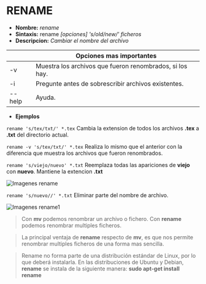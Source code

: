 # RENAME
* **Nombre:** _rename_
* **Sintaxis:**  rename  _[opciones] 's/old/new/' ficheros_
* **Descripcion:** _Cambiar el nombre del archivo_

||Opciones mas importantes| 
| --------- | --------- |
| -v|Muestra los archivos que fueron renombrados, si los hay.| 
| -i|Pregunte antes de sobrescribir archivos existentes.|
| --help|Ayuda.|

* **Ejemplos**

```rename 's/tex/txt/' *.tex``` Cambia la extension de todos los archivos **.tex** a **.txt** del directorio actual.

```rename -v 's/tex/txt/' *.tex``` Realiza lo mismo que el anterior con la diferencia que muestra los archivos que fueron renombrados.

```rename 's/viejo/nuevo' *.txt```  Reemplaza todas las apariciones de **viejo** con **nuevo**. Mantiene la extencion **.txt**

![Imagenes rename](https://github.com/mativironi/GNU-Linux/blob/master/Imagenes/rename.PNG?raw=true)

```rename 's/nuevo//' *.txt``` Eliminar parte del nombre de archivo.

![Imagenes rename1](https://github.com/mativironi/GNU-Linux/blob/master/Imagenes/rename1.PNG?raw=true)
>Con **mv** podemos renombrar un archivo o fichero. Con **rename** podemos renombrar multiples ficheros.

> La principal ventaja de **rename** respecto de **mv**, es que nos permite renombrar multiples ficheros de una forma mas sencilla.
 
> Rename no forma parte de una distribución estándar de Linux, por lo que deberá instalarla. En las distribuciones de Ubuntu y Debian, **rename** se instala de la siguiente manera: **sudo apt-get install rename**
